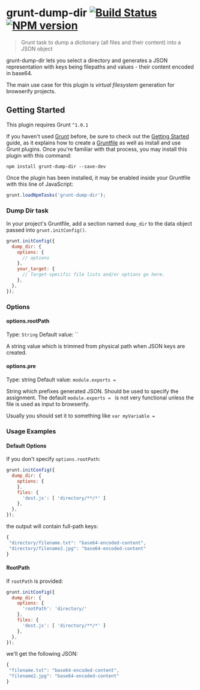 # grunt-dump-dir [![Build Status](https://secure.travis-ci.org/bpampuch/grunt-dump-dir.png?branch=master)](http://travis-ci.org/bpampuch/grunt-dump-dir) [![NPM version](https://badge.fury.io/js/grunt-dump-dir.png)](http://badge.fury.io/js/grunt-dump-dir)

> Grunt task to dump a dictionary (all files and their content) into a JSON object

grunt-dump-dir lets you select a directory and generates a JSON representation with keys being
filepaths and values - their content encoded in base64.

The main use case for this plugin is *virtual filesystem* generation for browserify projects.

## Getting Started
This plugin requires Grunt `^1.0.1`

If you haven't used [Grunt](http://gruntjs.com/) before, be sure to check out the [Getting Started](http://gruntjs.com/getting-started) guide, as it explains how to create a [Gruntfile](http://gruntjs.com/sample-gruntfile) as well as install and use Grunt plugins. Once you're familiar with that process, you may install this plugin with this command:

```shell
npm install grunt-dump-dir --save-dev
```

Once the plugin has been installed, it may be enabled inside your Gruntfile with this line of JavaScript:

```js
grunt.loadNpmTasks('grunt-dump-dir');
```

### Dump Dir task

In your project's Gruntfile, add a section named `dump_dir` to the data object passed into `grunt.initConfig()`.

```js
grunt.initConfig({
  dump_dir: {
    options: {
      // options
    },
    your_target: {
      // Target-specific file lists and/or options go here.
    },
  },
});
```

### Options

#### options.rootPath
Type: `String`
Default value: ``

A string value which is trimmed from physical path when JSON keys are created.

#### options.pre
Type: string
Default value: `module.exports = `

String which prefixes generated JSON. Should be used to specify the assignment. The default `module.exports = `
is not very functional unless the file is used as input to browserify.

Usually you should set it to something like `var myVariable = `

### Usage Examples

#### Default Options
If you don't specify `options.rootPath`:

```js
grunt.initConfig({
  dump_dir: {
    options: {
    },
    files: {
      'dest.js': [ 'directory/**/*' ]
    },
  },
});
```

the output will contain full-path keys:

```js
{
 "directory/filename.txt": "base64-encoded-content",
 "directory/filename2.jpg": "base64-encoded-content"
}
```

#### RootPath
If `rootPath` is provided:

```js
grunt.initConfig({
  dump_dir: {
    options: {
      'rootPath': 'directory/'
    },
    files: {
      'dest.js': [ 'directory/**/*' ]
    },
  },
});
```

we'll get the following JSON:

```js
{
 "filename.txt": "base64-encoded-content",
 "filename2.jpg": "base64-encoded-content"
}
```
